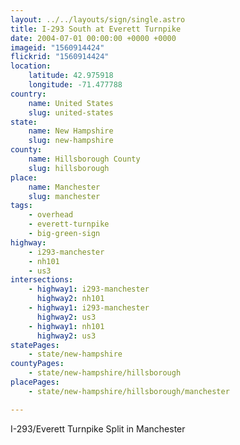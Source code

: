 ```yaml
---
layout: ../../layouts/sign/single.astro
title: I-293 South at Everett Turnpike
date: 2004-07-01 00:00:00 +0000 +0000
imageid: "1560914424"
flickrid: "1560914424"
location:
    latitude: 42.975918
    longitude: -71.477788
country:
    name: United States
    slug: united-states
state:
    name: New Hampshire
    slug: new-hampshire
county:
    name: Hillsborough County
    slug: hillsborough
place:
    name: Manchester
    slug: manchester
tags:
    - overhead
    - everett-turnpike
    - big-green-sign
highway:
    - i293-manchester
    - nh101
    - us3
intersections:
    - highway1: i293-manchester
      highway2: nh101
    - highway1: i293-manchester
      highway2: us3
    - highway1: nh101
      highway2: us3
statePages:
    - state/new-hampshire
countyPages:
    - state/new-hampshire/hillsborough
placePages:
    - state/new-hampshire/hillsborough/manchester

---
```

I-293/Everett Turnpike Split in Manchester